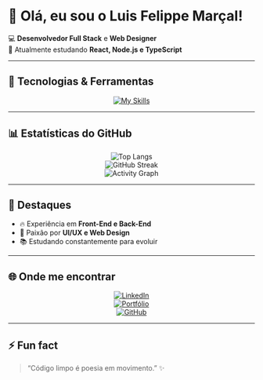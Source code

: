 # 👋 Olá, eu sou o Luis Felippe Marçal!  

💻 **Desenvolvedor Full Stack** e **Web Designer**  
🚀 Atualmente estudando **React, Node.js e TypeScript**  

---

## 🚀 Tecnologias & Ferramentas  

<div align="center">

[![My Skills](https://skillicons.dev/icons?i=ts,react,nodejs,tailwind,mysql,figma,html,css,js,git,github&theme=dark)](https://skillicons.dev)

</div>

---

## 📊 Estatísticas do GitHub  

<div align="center">

![Top Langs](https://github-readme-stats.vercel.app/api/top-langs/?username=LuismarcalDev&layout=compact&theme=radical&hide_border=true)  
![GitHub Streak](https://streak-stats.demolab.com/?user=LuismarcalDev&theme=radical&hide_border=true)  
![Activity Graph](https://github-readme-activity-graph.vercel.app/graph?username=LuismarcalDev&theme=radical&hide_border=true)

</div>

---

## 🌟 Destaques  

- 🔥 Experiência em **Front-End e Back-End**  
- 🎨 Paixão por **UI/UX e Web Design**  
- 📚 Estudando constantemente para evoluir  

---

## 🌐 Onde me encontrar  

<div align="center">

[![LinkedIn](https://img.shields.io/badge/LinkedIn-0A66C2?style=for-the-badge&logo=linkedin&logoColor=white)](https://www.linkedin.com/in/luisfelippedesenvolvedor/)  
[![Portfólio](https://img.shields.io/badge/Portfólio-000000?style=for-the-badge&logo=react&logoColor=white)](https://portifolio-og-4l8m.vercel.app/)  
[![GitHub](https://img.shields.io/badge/GitHub-171515?style=for-the-badge&logo=github&logoColor=white)](https://github.com/LuismarcalDev)

</div>

---

## ⚡ Fun fact  

> “Código limpo é poesia em movimento.” ✨  
